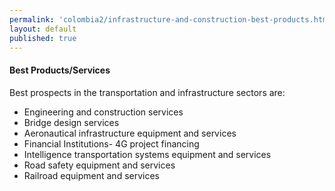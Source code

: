 ```yaml
--- 
permalink: 'colombia2/infrastructure-and-construction-best-products.html' 
layout: default
published: true 
---
```

<h4 id="infrastructure-and-construction-best-products">Best Products/Services</h4>

Best prospects in the transportation and infrastructure sectors are:

* Engineering and construction services
* Bridge design services
* Aeronautical infrastructure equipment and services
* Financial Institutions- 4G project financing
* Intelligence transportation systems equipment and services
* Road safety equipment and services
* Railroad equipment and services

